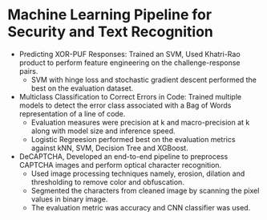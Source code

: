 # Machine Learning Pipeline for Security and Text Recognition

+ Predicting XOR-PUF Responses: Trained an SVM, Used Khatri-Rao product to perform feature engineering on the challenge-response pairs.
  + SVM with hinge loss and stochastic gradient descent performed the best on the evaluation dataset.
+ Multiclass Classification to Correct Errors in Code: Trained multiple models to detect the error class associated with a Bag of Words representation of a line of code.
  + Evaluation measures were precision at k and macro-precision at k along with model size and inference speed.
  +  Logistic Regreesion performed best on the evaluation metrics against kNN, SVM, Decision Tree and XGBoost.
+ DeCAPTCHA, Developed an end-to-end pipeline to preprocess CAPTCHA images and perform optical character recognition.
  +  Used image processing techniques namely, erosion, dilation and thresholding to remove color and obfuscation.
  +  Segmented the characters from cleaned image by scanning the pixel values in binary image.
  + The evaluation metric was accuracy and CNN classifier was used.
